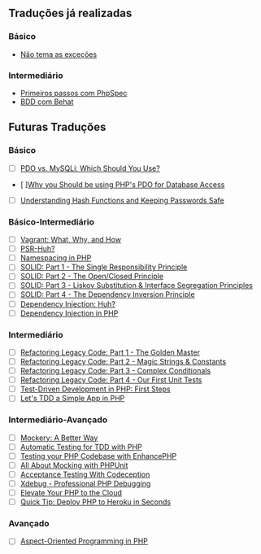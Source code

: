Traduções já realizadas
-----------------------
### Básico
- [Não tema as exceções](https://github.com/erickpatrick/traducoes/blob/master/artigos/php/20140517-nao-tema-as-excecoes.md)

### Intermediário
- [Primeiros passos com PhpSpec](https://github.com/erickpatrick/traducoes/blob/master/artigos/php/20140517-primeiros-passos-phpspec.md)
- [BDD com Behat](https://github.com/erickpatrick/traducoes/blob/master/artigos/php/20140519-BDD-behat.md)

Futuras Traduções
-----------------
### Básico
- [ ] [PDO vs. MySQLi: Which Should You Use?](https://code.tutsplus.com/tutorials/pdo-vs-mysqli-which-should-you-use--net-24059)
- [ ][Why you Should be using PHP's PDO for Database Access](https://code.tutsplus.com/tutorials/why-you-should-be-using-phps-pdo-for-database-access--net-12059)
- [ ] [Understanding Hash Functions and Keeping Passwords Safe](https://code.tutsplus.com/tutorials/understanding-hash-functions-and-keeping-passwords-safe--net-17577)

### Básico-Intermediário
- [ ] [Vagrant: What, Why, and How](https://code.tutsplus.com/tutorials/vagrant-what-why-and-how--net-26500)
- [ ] [PSR-Huh?](https://code.tutsplus.com/tutorials/psr-huh--net-29314)
- [ ] [Namespacing in PHP](https://code.tutsplus.com/tutorials/namespacing-in-php--net-27203)
- [ ] [SOLID: Part 1 - The Single Responsibility Principle](https://code.tutsplus.com/tutorials/solid-part-1-the-single-responsibility-principle--net-36074)
- [ ] [SOLID: Part 2 - The Open/Closed Principle](https://code.tutsplus.com/tutorials/solid-part-2-the-openclosed-principle--net-36600)
- [ ] [SOLID: Part 3 - Liskov Substitution & Interface Segregation Principles](https://code.tutsplus.com/tutorials/solid-part-3-liskov-substitution-interface-segregation-principles--net-36710)
- [ ] [SOLID: Part 4 - The Dependency Inversion Principle](https://code.tutsplus.com/tutorials/solid-part-4-the-dependency-inversion-principle--net-36872)
- [ ] [Dependency Injection: Huh?](https://code.tutsplus.com/tutorials/dependency-injection-huh--net-26903)
- [ ] [Dependency Injection in PHP](https://code.tutsplus.com/tutorials/dependency-injection-in-php--net-28146)

### Intermediário
- [ ] [Refactoring Legacy Code: Part 1 - The Golden Master](https://code.tutsplus.com/tutorials/refactoring-legacy-code-part-1-the-golden-master--cms-20331)
- [ ] [Refactoring Legacy Code: Part 2 - Magic Strings & Constants](https://code.tutsplus.com/tutorials/refactoring-legacy-code-part-2-magic-strings-constants--cms-20527)
- [ ] [Refactoring Legacy Code: Part 3 - Complex Conditionals](https://code.tutsplus.com/tutorials/refactoring-legacy-code-part-3-complex-conditionals--cms-20944)
- [ ] [Refactoring Legacy Code: Part 4 - Our First Unit Tests](https://code.tutsplus.com/tutorials/refactoring-legacy-code-part-4-our-first-unit-tests--cms-21146)
- [ ] [Test-Driven Development in PHP: First Steps](https://code.tutsplus.com/tutorials/test-driven-development-in-php-first-steps--net-25796)
- [ ] [Let's TDD a Simple App in PHP](https://code.tutsplus.com/tutorials/lets-tdd-a-simple-app-in-php--net-26186)

### Intermediário-Avançado
- [ ] [Mockery: A Better Way](https://code.tutsplus.com/tutorials/mockery-a-better-way--net-28097)
- [ ] [Automatic Testing for TDD with PHP](https://code.tutsplus.com/tutorials/automatic-testing-for-tdd-with-php--net-26395)
- [ ] [Testing your PHP Codebase with EnhancePHP](https://code.tutsplus.com/tutorials/testing-your-php-codebase-with-enhancephp--net-23752)
- [ ] [All About Mocking with PHPUnit](https://code.tutsplus.com/tutorials/all-about-mocking-with-phpunit--net-27252)
- [ ] [Acceptance Testing With Codeception](https://code.tutsplus.com/tutorials/acceptance-testing-with-codeception--net-36337)
- [ ] [Xdebug - Professional PHP Debugging](https://code.tutsplus.com/tutorials/xdebug-professional-php-debugging--net-34396)
- [ ] [Elevate Your PHP to the Cloud](https://code.tutsplus.com/tutorials/elevate-your-php-to-the-cloud--net-24199)
- [ ] [Quick Tip: Deploy PHP to Heroku in Seconds](https://code.tutsplus.com/tutorials/quick-tip-deploy-php-to-heroku-in-seconds--net-27657)

### Avançado
- [ ] [Aspect-Oriented Programming in PHP](https://code.tutsplus.com/tutorials/aspect-oriented-programming-in-php--net-24974)
